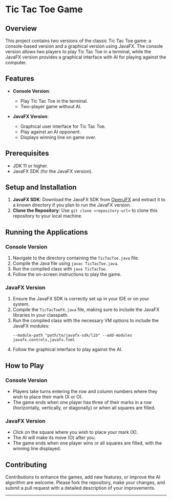 # Tic Tac Toe Game

## Overview
This project contains two versions of the classic Tic Tac Toe game: a console-based version and a graphical version using JavaFX. The console version allows two players to play Tic Tac Toe in a terminal, while the JavaFX version provides a graphical interface with AI for playing against the computer.

## Features
- **Console Version**:
  - Play Tic Tac Toe in the terminal.
  - Two-player game without AI.
  
- **JavaFX Version**:
  - Graphical user interface for Tic Tac Toe.
  - Play against an AI opponent.
  - Displays winning line on game over.

## Prerequisites
- JDK 11 or higher.
- JavaFX SDK (for the JavaFX version).

## Setup and Installation
1. **JavaFX SDK**: Download the JavaFX SDK from [OpenJFX](https://openjfx.io/) and extract it to a known directory if you plan to run the JavaFX version.
2. **Clone the Repository**: Use `git clone <repository-url>` to clone this repository to your local machine.

## Running the Applications

### Console Version
1. Navigate to the directory containing the `TicTacToe.java` file.
2. Compile the Java file using `javac TicTacToe.java`.
3. Run the compiled class with `java TicTacToe`.
4. Follow the on-screen instructions to play the game.

### JavaFX Version
1. Ensure the JavaFX SDK is correctly set up in your IDE or on your system.
2. Compile the `TicTacToeFX.java` file, making sure to include the JavaFX libraries in your classpath.
3. Run the compiled class with the necessary VM options to include the JavaFX modules:
   ```
   --module-path "path/to/javafx-sdk/lib" --add-modules javafx.controls,javafx.fxml

4. Follow the graphical interface to play against the AI.

## How to Play

### Console Version
- Players take turns entering the row and column numbers where they wish to place their mark (X or O).
- The game ends when one player has three of their marks in a row (horizontally, vertically, or diagonally) or when all squares are filled.

### JavaFX Version
- Click on the square where you wish to place your mark (X).
- The AI will make its move (O) after you.
- The game ends when one player wins or all squares are filled, with the winning line displayed.

## Contributing
Contributions to enhance the games, add new features, or improve the AI algorithm are welcome. Please fork the repository, make your changes, and submit a pull request with a detailed description of your improvements.

---

